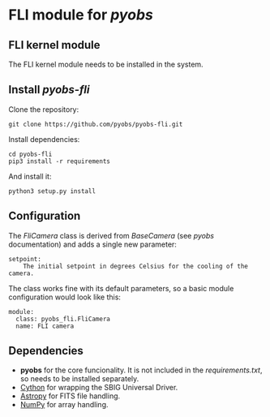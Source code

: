FLI module for *pyobs*
======================

FLI kernel module
-----------------
The FLI kernel module needs to be installed in the system.


Install *pyobs-fli*
-------------------
Clone the repository:

    git clone https://github.com/pyobs/pyobs-fli.git


Install dependencies:

    cd pyobs-fli
    pip3 install -r requirements
        
And install it:

    python3 setup.py install


Configuration
-------------
The *FliCamera* class is derived from *BaseCamera* (see *pyobs* documentation) and adds a single new parameter:

    setpoint:
        The initial setpoint in degrees Celsius for the cooling of the camera.

The class works fine with its default parameters, so a basic module configuration would look like this:

    module:
      class: pyobs_fli.FliCamera
      name: FLI camera

Dependencies
------------
* **pyobs** for the core funcionality. It is not included in the *requirements.txt*, so needs to be installed 
  separately.
* [Cython](https://cython.org/) for wrapping the SBIG Universal Driver.
* [Astropy](http://www.astropy.org/) for FITS file handling.
* [NumPy](http://www.numpy.org/) for array handling.
